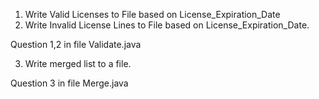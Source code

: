 1. Write Valid Licenses to File based on License_Expiration_Date
2. Write Invalid License Lines to File based on License_Expiration_Date.

Question 1,2 in file Validate.java

3. Write merged list to a file.

Question 3 in file Merge.java